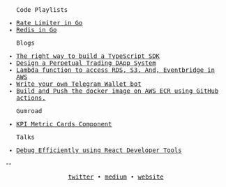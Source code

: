 <samp>
  <ul>
    <p>Code Playlists</p>
    <li>
      <a href="https://youtube.com/playlist?list=PLj8MD51SiJ3r73k0cWMU4DBCPEu4vN_D-&si=JhhYn5XcLhFvkc0y" target="_blank">Rate Limiter in Go</a>    
    </li>
    <li>
      <a href="https://youtube.com/playlist?list=PLj8MD51SiJ3ol0gAqfmrS0dI8EKa_X9ut&si=gSub4VaZTipTtHd-" target="_blank">Redis in Go</a>    
    </li>
  </ul>
</samp>


<samp>
  <ul>
    <p>Blogs</p>
    <li>
      <a href="https://hsnice16.medium.com/the-right-way-to-build-a-typescript-sdk-75657476bc95" target="_blank">The right way to build a TypeScript SDK</a>    
    </li>
    <li>
      <a href="https://hsnice16.medium.com/design-a-perpetual-trading-dapp-system-9477908ed718" target="_blank">Design a Perpetual Trading DApp System</a>    
    </li>
    <li>
      <a href="https://hsnice16.medium.com/lambda-function-to-access-rds-s3-and-eventbridge-in-aws-f55b95e7a5bc" target="_blank">Lambda function to access RDS, S3. And, Eventbridge in AWS</a>    
    </li>
    <li>
      <a href="https://hsnice16.medium.com/write-your-own-telegram-wallet-bot-84a8877af038" target="_blank">Write your own Telegram Wallet bot</a>    
    </li>
    <li>
      <a href="https://medium.com/@hsnice16/build-and-push-the-docker-image-on-aws-ecr-using-github-actions-ae58567dc79e" target="_blank">Build and Push the docker image on AWS ECR using GitHub actions.</a>    
    </li>
<!--     <li></li>
   <a href="https://hsnice16.medium.com/">...more</a> -->
  </ul>
</samp>

<samp>
  <ul>
    <p>Gumroad</p>
    <li>
      <a href="https://hsnice.gumroad.com/l/pdnbo" target="_blank">KPI Metric Cards Component</a>    
    </li>
  </ul>
</samp>

<!--
<samp>
  <ul>
    <p>Projects</p>
    <!--
    <li>
      <a href="https://techinterviewexp.site/">techinterviewexp.site</a>    
    </li>
    // missing end

    <li>
      <a href="https://forming-typeform.vercel.app/">forming-typeform.vercel.app</a>      
    </li>
    <li>
      <a href="https://poshui.netlify.app/">poshui.netlify.app</a>
    </li>
    <li>
      <a href="https://vanilla-web.netlify.app/">vanilla-web.netlify.app</a>
    </li>
  </ul>
</samp>
-->


<samp>
  <ul>
    <p>Talks</p>
    <li>
      <a href="https://youtu.be/5nwA9B9LSaM?si=8rteLmCtBSuBDf4y">Debug Efficiently using React Developer Tools</a>    
    </li>
  </ul>
</samp>


--

<p align="center">
  <samp>
    <a href="https://twitter.com/hsnice16" target="_blank">twitter</a> • 
    <a href="https://hsnice16.medium.com/" target="_blank">medium</a> • 
    <a href="https://personal-logs.vercel.app/book" target="_blank">website</a>
  </samp>
</p>
